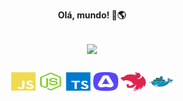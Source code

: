 <p align="center">
  <strong>Olá, mundo! 👋🌎</strong>
</p>

##

<div align="center">
  <a href="https://github.com/romulobp">
    <img align="center" src="https://github-readme-stats.vercel.app/api?username=romulobp&show_icons=true&theme=dark" />
  </a>
</div>

##
<p align="center">
  <img align="center" height="30" width="40" src="https://raw.githubusercontent.com/devicons/devicon/master/icons/javascript/javascript-plain.svg">
  <img align="center" height="30" width="40" src="https://raw.githubusercontent.com/devicons/devicon/master/icons/nodejs/nodejs-original.svg">
  <img align="center" height="30" width="40" src="https://raw.githubusercontent.com/devicons/devicon/master/icons/typescript/typescript-original.svg">
  <img align="center" height="30" width="40" src="https://raw.githubusercontent.com/devicons/devicon/master/icons/adonisjs/adonisjs-original.svg">
  <img align="center" height="30" width="40" src="https://raw.githubusercontent.com/devicons/devicon/master/icons/nestjs/nestjs-plain.svg">
  <img align="center" height="30" width="40" src="https://raw.githubusercontent.com/devicons/devicon/master/icons/docker/docker-original.svg">
</p>
